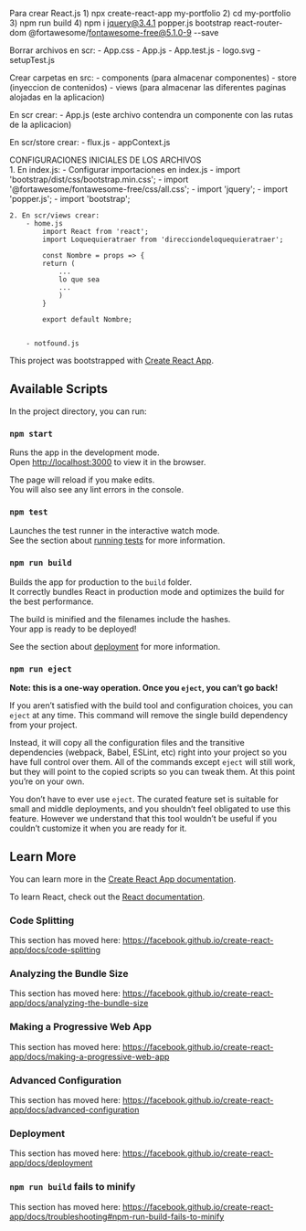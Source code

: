 
Para crear React.js
    1) npx create-react-app my-portfolio
    2) cd my-portfolio
    3) npm run build
    4) npm i jquery@3.4.1 popper.js bootstrap react-router-dom @fortawesome/fontawesome-free@5.1.0-9 --save

Borrar archivos en scr:
    - App.css
    - App.js
    - App.test.js
    - logo.svg
    - setupTest.js

Crear carpetas en src:
    - components (para almacenar componentes)
    - store (inyeccion de contenidos)
    - views (para almacenar las diferentes paginas alojadas en la aplicacion)


En scr crear:
    - App.js (este archivo contendra un componente con las rutas de la aplicacion)
        <BrowserRouter> <Switch> <Route>

En scr/store crear:
    - flux.js
    - appContext.js


CONFIGURACIONES INICIALES DE LOS ARCHIVOS    
    1. En index.js:
        - Configurar importaciones en index.js
            - import 'bootstrap/dist/css/bootstrap.min.css';
            - import '@fortawesome/fontawesome-free/css/all.css';
            - import 'jquery';
            - import 'popper.js';
            - import 'bootstrap';
    
    2. En scr/views crear:
        - home.js
            import React from 'react';
            import Loquequieratraer from 'direcciondeloquequieratraer';

            const Nombre = props => {
            return (
                ...
                lo que sea
                ...
                )
            }

            export default Nombre;  


        - notfound.js



This project was bootstrapped with [Create React App](https://github.com/facebook/create-react-app).

## Available Scripts

In the project directory, you can run:

### `npm start`

Runs the app in the development mode.<br />
Open [http://localhost:3000](http://localhost:3000) to view it in the browser.

The page will reload if you make edits.<br />
You will also see any lint errors in the console.

### `npm test`

Launches the test runner in the interactive watch mode.<br />
See the section about [running tests](https://facebook.github.io/create-react-app/docs/running-tests) for more information.

### `npm run build`

Builds the app for production to the `build` folder.<br />
It correctly bundles React in production mode and optimizes the build for the best performance.

The build is minified and the filenames include the hashes.<br />
Your app is ready to be deployed!

See the section about [deployment](https://facebook.github.io/create-react-app/docs/deployment) for more information.

### `npm run eject`

**Note: this is a one-way operation. Once you `eject`, you can’t go back!**

If you aren’t satisfied with the build tool and configuration choices, you can `eject` at any time. This command will remove the single build dependency from your project.

Instead, it will copy all the configuration files and the transitive dependencies (webpack, Babel, ESLint, etc) right into your project so you have full control over them. All of the commands except `eject` will still work, but they will point to the copied scripts so you can tweak them. At this point you’re on your own.

You don’t have to ever use `eject`. The curated feature set is suitable for small and middle deployments, and you shouldn’t feel obligated to use this feature. However we understand that this tool wouldn’t be useful if you couldn’t customize it when you are ready for it.

## Learn More

You can learn more in the [Create React App documentation](https://facebook.github.io/create-react-app/docs/getting-started).

To learn React, check out the [React documentation](https://reactjs.org/).

### Code Splitting

This section has moved here: https://facebook.github.io/create-react-app/docs/code-splitting

### Analyzing the Bundle Size

This section has moved here: https://facebook.github.io/create-react-app/docs/analyzing-the-bundle-size

### Making a Progressive Web App

This section has moved here: https://facebook.github.io/create-react-app/docs/making-a-progressive-web-app

### Advanced Configuration

This section has moved here: https://facebook.github.io/create-react-app/docs/advanced-configuration

### Deployment

This section has moved here: https://facebook.github.io/create-react-app/docs/deployment

### `npm run build` fails to minify

This section has moved here: https://facebook.github.io/create-react-app/docs/troubleshooting#npm-run-build-fails-to-minify
